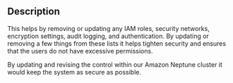 ## Description

This helps by removing or updating any IAM roles, security networks, encryption settings, audit logging, and authentication. By updating or removing a few things from these lists it helps tighten security and ensures that the users do not have excessive permissions.

By updating and revising the control within our Amazon Neptune cluster it would keep the system as secure as possible.